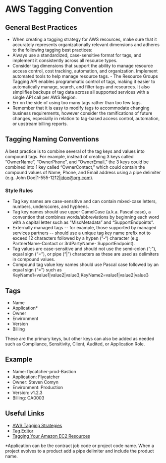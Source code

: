 # AWS Tagging Convention

## General Best Practices
- When creating a tagging strategy for AWS resources, make sure that it accurately represents organizationally relevant dimensions and adheres to the following tagging best practices:
- Always use a standardized, case-sensitive format for tags, and implement it consistently across all resource types.
- Consider tag dimensions that support the ability to manage resource access control, cost tracking, automation, and organization.
Implement automated tools to help manage resource tags. - The Resource Groups Tagging API enables programmatic control of tags, making it easier to automatically manage, search, and filter tags and resources. It also simplifies backups of tag data across all supported services with a single API call per AWS Region.
- Err on the side of using too many tags rather than too few tags.
- Remember that it is easy to modify tags to accommodate changing business requirements, however consider the ramifications of future changes, especially in relation to tag-based access control, automation, or upstream billing reports.

## Tagging Naming Conventions
A best practice is to combine several of the tag keys and values into compound tags. For example, instead of creating 3 keys called “OwnerName”, “OwnerPhone”, and “OwnerEmail,” the 3 keys could be combined into 1 key called “OwnerContact,” which could contain the compound values of Name, Phone, and Email address using a pipe delimiter (e.g. John Doe|1-555-1212|jdoe@org.com).

### Style Rules
- Tag key names are case-sensitive and can contain mixed-case letters, numbers, underscores, and hyphens.
- Tag key names should use upper CamelCase (a.k.a. Pascal case), a convention that combines words/abbreviations by beginning each word with a capital letter such as “MiscMetadata” and “SupportEndpoints”.
- Externally managed tags -- for example, those supported by managed services partners -- should use a unique tag key name prefix not to exceed 12 characters followed by a hypen (“-“) character (e.g. PartnerName-Contact or 3rdPartyName- SupportEndpoint).
- Tag values are case-sensitive and should not use the semi-colon (“;”), equal sign (“=”), or pipe (“|”) characters as these are used as delimiters in compound values.
- Compound tag value key names should use Pascal case followed by an equal sign (“=”) such as KeyName1=value1|value2|value3;KeyName2=value1|value2|value3

## Tags
- Name 
- Application* 
- Owner
- Environment
- Version
- Billing

These are the primary keys, but other keys can also be added as needed such as Compliance, Sensitivity, Client, Audited, or Application Role. 

## Example 
- Name: flycatcher-prod-Bastion
- Application: Flycatcher
- Owner: Steven Comyn
- Environment: Production
- Version: v1.2.3
- Billing: CA0003

## Useful Links
- [AWS Tagging Strategies](https://aws.amazon.com/answers/account-management/aws-tagging-strategies/)
- [Tag Editor](https://resources.console.aws.amazon.com/r/tags)
- [Tagging Your Amazon EC2 Resources](https://docs.aws.amazon.com/AWSEC2/latest/UserGuide/Using_Tags.html)

*Application can be the contract job code or project code name. When a project evolves to a product add a pipe delimiter and include the product name.
